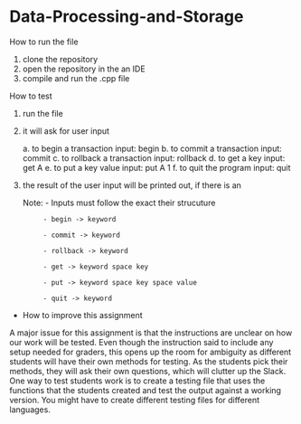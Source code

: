 # Data-Processing-and-Storage

How to run the file

1. clone the repository
2. open the repository in the an IDE
3. compile and run the .cpp file

How to test
1. run the file
2. it will ask for user input

    a. to begin a transaction input:    begin
    b. to commit a transaction input:   commit
    c. to rollback a transaction input: rollback
    d. to get a key input:              get A
    e. to put a key value input:        put A 1
    f. to quit the program input:       quit

3. the result of the user input will be printed out, if there is an

    Note: - Inputs must follow the exact their strucuture

            - begin -> keyword

            - commit -> keyword

            - rollback -> keyword

            - get -> keyword space key

            - put -> keyword space key space value

            - quit -> keyword


- How to improve this assignment

A major issue for this assignment is that the instructions are unclear on how our work will be tested. Even though the instruction said to include any setup needed for graders, this opens up the room for ambiguity as different students will have their own methods for testing. As the students pick their methods, they will ask their own questions, which will clutter up the Slack. One way to test students work is to create a testing file that uses the functions that the students created and test the output against a working version. You might have to create different testing files for different languages.
